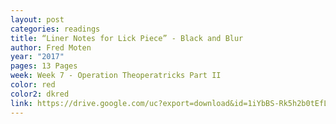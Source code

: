 ```yaml
---
layout: post
categories: readings
title: “Liner Notes for Lick Piece” - Black and Blur
author: Fred Moten
year: "2017"
pages: 13 Pages
week: Week 7 - Operation Theoperatricks Part II
color: red
color2: dkred
link: https://drive.google.com/uc?export=download&id=1iYbBS-Rk5h2b0tEfLteJfIOjk3xNg8lL
---
```

